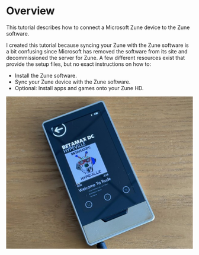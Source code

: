 # Overview

This tutorial describes how to connect a Microsoft Zune device to the Zune software. 

I created this tutorial because syncing your Zune with the Zune software is a bit confusing since Microsoft has removed the software from its site and decommissioned the server for Zune. A few different resources exist that provide the setup files, but no exact instructions on how to:

- Install the Zune software.
- Sync your Zune device with the Zune software.
- Optional: Install apps and games onto your Zune HD. 

![](assets/screenshots/zune-hd.jpg)